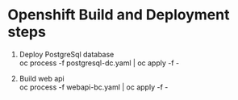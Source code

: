 # Openshift Build and Deployment steps

1. Deploy PostgreSql database      
oc process -f postgresql-dc.yaml | oc apply -f -    

2. Build web api        
oc process -f webapi-bc.yaml | oc apply -f -
